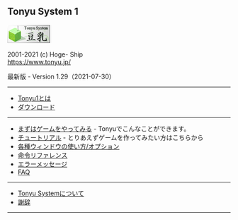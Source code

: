 ## Tonyu System 1

<title>Tonyu1 Wiki</title>

![banner.png](./img/banner.png)

2001-2021 (c) Hoge- Ship  
https://www.tonyu.jp/  

最新版 - Version 1.29（2021-07-30）

***
- [Tonyu1とは](./about)
- [ダウンロード](./download)
***
- [まずはゲームをやってみる](./get-started) - Tonyuでこんなことができます。
- [チュートリアル](./tutorial) - とりあえずゲームを作ってみたい方はこちらから
- [各種ウィンドウの使い方/オプション](./wnd-use-opt)
- [命令リファレンス](./reference)
- [エラーメッセージ](./error-mes)
- [FAQ](./html/faq.html)
***
- [Tonyu Systemについて](./about2)
- [謝辞](./thanks)
***
